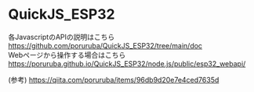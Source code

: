 # QuickJS_ESP32

各JavascriptのAPIの説明はこちら
https://github.com/poruruba/QuickJS_ESP32/tree/main/doc
<br>
Webページから操作する場合はこちら
https://poruruba.github.io/QuickJS_ESP32/node.js/public/esp32_webapi/

(参考)
https://qiita.com/poruruba/items/96db9d20e7e4ced7635d
